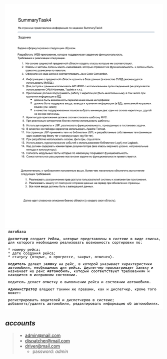 ![Task](/task.png)
![Task2](/task2.png)
## *accounts*
> - admin@mail.com
> - dispatcher@mail.com
> - driver@mail.com
>   - password: *admin*
